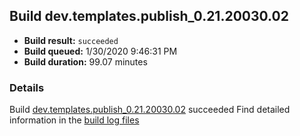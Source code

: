 ## Build dev.templates.publish_0.21.20030.02
- **Build result:** `succeeded`
- **Build queued:** 1/30/2020 9:46:31 PM
- **Build duration:** 99.07 minutes
### Details
Build [dev.templates.publish_0.21.20030.02](https://winappstudio.visualstudio.com/web/build.aspx?pcguid=a4ef43be-68ce-4195-a619-079b4d9834c2&builduri=vstfs%3a%2f%2f%2fBuild%2fBuild%2f32776) succeeded
Find detailed information in the [build log files]()
